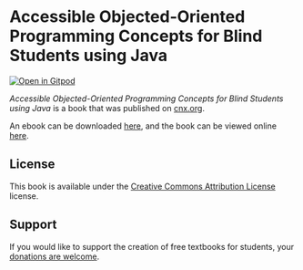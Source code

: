 # Accessible Objected-Oriented Programming Concepts for Blind Students using Java

[![Open in Gitpod](https://gitpod.io/button/open-in-gitpod.svg)](https://gitpod.io/from-referrer/)

_Accessible Objected-Oriented Programming Concepts for Blind Students using Java_ is a book that was published on [cnx.org](https://cnx.org/).

An ebook can be downloaded [here](https://github.com/cnx-user-books/cnxbook-accessible-objected-oriented-programming-concepts-for-blind-students-using-java/releases/latest), and the book can be viewed online [here](https://github.com/cnx-user-books/cnxbook-accessible-objected-oriented-programming-concepts-for-blind-students-using-java/releases/latest).

## License
This book is available under the [Creative Commons Attribution License](./LICENSE) license.

## Support
If you would like to support the creation of free textbooks for students, your [donations are welcome](https://riceconnect.rice.edu/donation/support-openstax-banner).

